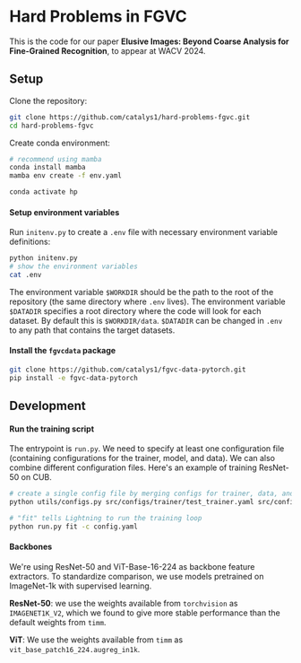 # Hard Problems in FGVC

This is the code for our paper **Elusive Images: Beyond Coarse Analysis for Fine-Grained Recognition**, to appear at WACV 2024.

## Setup

Clone the repository:
```bash
git clone https://github.com/catalys1/hard-problems-fgvc.git
cd hard-problems-fgvc
```

Create conda environment:
```bash
# recommend using mamba
conda install mamba
mamba env create -f env.yaml

conda activate hp
```

#### Setup environment variables

Run `initenv.py` to create a `.env` file with necessary environment variable definitions:
```bash
python initenv.py
# show the environment variables
cat .env
```
The environment variable `$WORKDIR` should be the path to the root of the repository (the same directory where `.env` lives).
The environment variable `$DATADIR` specifies a root directory where the code will look for each dataset.
By default this is `$WORKDIR/data`.
`$DATADIR` can be changed in `.env` to any path that contains the target datasets.

#### Install the `fgvcdata` package

```bash
git clone https://github.com/catalys1/fgvc-data-pytorch.git
pip install -e fgvc-data-pytorch
```


## Development

#### Run the training script

The entrypoint is `run.py`.
We need to specify at least one configuration file (containing configurations for the trainer, model, and data).
We can also combine different configuration files.
Here's an example of training ResNet-50 on CUB.
```bash
# create a single config file by merging configs for trainer, data, and model
python utils/configs.py src/configs/trainer/test_trainer.yaml src/configs/data/cub.yaml src/configs/models/resnet50.yaml -f config.yaml

# "fit" tells Lightning to run the training loop
python run.py fit -c config.yaml
```

#### Backbones

We're using ResNet-50 and ViT-Base-16-224 as backbone feature extractors.
To standardize comparison, we use models pretrained on ImageNet-1k with supervised learning.

**ResNet-50**: we use the weights available from `torchvision` as `IMAGENET1K_V2`,
which we found to give more stable performance than the default weights from `timm`.

**ViT**: We use the weights available from `timm` as `vit_base_patch16_224.augreg_in1k`.
